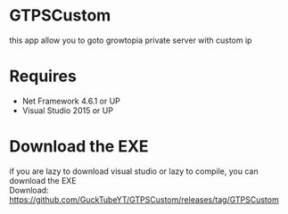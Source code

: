 # GTPSCustom
this app allow you to goto growtopia private server with custom ip
# Requires
- Net Framework 4.6.1 or UP
- Visual Studio 2015 or UP
# Download the EXE
if you are lazy to download visual studio or lazy to compile, you can download the EXE<br/>
Download: https://github.com/GuckTubeYT/GTPSCustom/releases/tag/GTPSCustom
